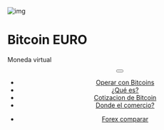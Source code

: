 <div class="jumbotron" markdown="1">

![img]({{img-url}}bitcoin.png)

# Bitcoin EURO

Moneda virtual

</div>
<header class="navbar navbar-static-top navbar-inverse navbar-sticky" id="top" role="banner">
  <div class="container">
    <div class="navbar-header">
      <button class="navbar-toggle collapsed" type="button" data-toggle="collapse" data-target=".navbar-collapse">
        <span class="icon-bar"></span>
        <span class="icon-bar"></span>
        <span class="icon-bar"></span>
      </button>
    </div>
    <nav class="navbar-collapse collapse" role="navigation" style="height: 1px;" id="scrollpsy">
      <ul class="nav navbar-nav">
        <li class="active">
          <a href="#top">Operar con Bitcoins</a>
        </li>
        <li>
          <a href="#section-1">¿Qué es?</a>
        </li>
        <li>
          <a href="#section-2">Cotizacion de Bitcoin </a>
        </li>
        <li>
          <a href="#section-3">Donde el comercio?</a>
        </li>
      </ul>
      <ul class="nav navbar-nav navbar-right">
        <li>
          <a href="{{url}}">Forex <i class="fa fa-bar-chart-o"></i> comparar</a>
        </li>
      </ul>
    </nav>
  </div>
</header>